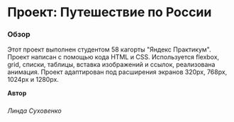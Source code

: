 # Проект: Путешествие по России

### Обзор
Этот проект выполнен студентом 58 кагорты "Яндекс Практикум".
Проект написан с помощью кода HTML и CSS. Используется flexbox, grid, списки, таблицы, вставка изображений и ссылок, реализована анимация. Проект адаптирован под расширения экранов 320px, 768px, 1024px и 1280px.

**Автор** 

###
*Линда Суховенко*